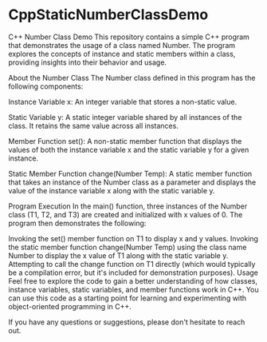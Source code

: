 # CppStaticNumberClassDemo

C++ Number Class Demo
This repository contains a simple C++ program that demonstrates the usage of a class named Number. The program explores the concepts of instance and static members within a class, providing insights into their behavior and usage.

About the Number Class
The Number class defined in this program has the following components:

Instance Variable x: An integer variable that stores a non-static value.

Static Variable y: A static integer variable shared by all instances of the class. It retains the same value across all instances.

Member Function set(): A non-static member function that displays the values of both the instance variable x and the static variable y for a given instance.

Static Member Function change(Number Temp): A static member function that takes an instance of the Number class as a parameter and displays the value of the instance variable x along with the static variable y.

Program Execution
In the main() function, three instances of the Number class (T1, T2, and T3) are created and initialized with x values of 0. The program then demonstrates the following:

Invoking the set() member function on T1 to display x and y values.
Invoking the static member function change(Number Temp) using the class name Number to display the x value of T1 along with the static variable y.
Attempting to call the change function on T1 directly (which would typically be a compilation error, but it's included for demonstration purposes).
Usage
Feel free to explore the code to gain a better understanding of how classes, instance variables, static variables, and member functions work in C++. You can use this code as a starting point for learning and experimenting with object-oriented programming in C++.

If you have any questions or suggestions, please don't hesitate to reach out.


